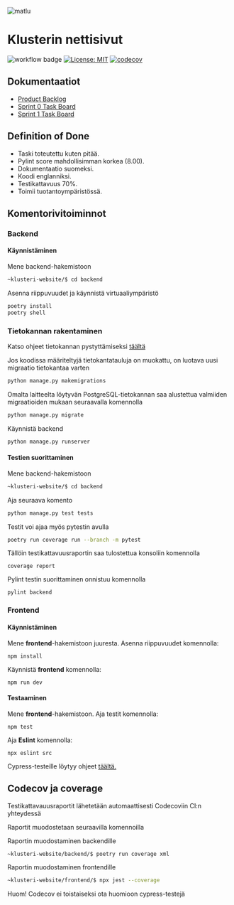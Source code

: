 
![matlu](https://github.com/matlury/klusteri-website/assets/56686737/b9311516-5702-4d1b-a4c9-7d7b8b71f159)

# Klusterin nettisivut

![workflow badge](https://github.com/matlury/klusteri-website/workflows/CI/badge.svg)
[![License: MIT](https://img.shields.io/badge/License-MIT-yellow.svg)](https://opensource.org/licenses/MIT)
[![codecov](https://codecov.io/gh/matlury/klusteri-website/branch/main/graph/badge.svg?token=OO3HO2Y8BR)](https://codecov.io/gh/matlury/klusteri-website)


## Dokumentaatiot

- [Product Backlog](https://github.com/orgs/matlury/projects/1)
- [Sprint 0 Task Board](https://github.com/orgs/matlury/projects/18)
- [Sprint 1 Task Board](https://github.com/orgs/matlury/projects/20)

## Definition of Done

- Taski toteutettu kuten pitää.
- Pylint score mahdollisimman korkea (8.00).
- Dokumentaatio suomeksi.
- Koodi englanniksi.
- Testikattavuus 70%.
- Toimii tuotantoympäristössä.

## Komentorivitoiminnot

### Backend

#### Käynnistäminen
Mene backend-hakemistoon
```bash
~klusteri-website/$ cd backend 
```
Asenna riippuvuudet ja käynnistä virtuaaliympäristö
```bash
poetry install
poetry shell
```
### Tietokannan rakentaminen
Katso ohjeet tietokannan pystyttämiseksi [täältä](https://github.com/matlury/klusteri-website/blob/main/docs/database_instructions.md)

Jos koodissa määriteltyjä tietokantatauluja on muokattu, on luotava uusi migraatio tietokantaa varten
```bash
python manage.py makemigrations
```
Omalta laitteelta löytyvän PostgreSQL-tietokannan saa alustettua valmiiden migraatioiden mukaan seuraavalla komennolla
```bash
python manage.py migrate
```

Käynnistä backend
```bash
python manage.py runserver
```

#### Testien suorittaminen

Mene backend-hakemistoon
```bash
~klusteri-website/$ cd backend 
```
Aja seuraava komento
```bash
python manage.py test tests
```

Testit voi ajaa myös pytestin avulla
```bash
poetry run coverage run --branch -m pytest
```
Tällöin testikattavuusraportin saa tulostettua konsoliin komennolla
```
coverage report
```
Pylint testin suorittaminen onnistuu komennolla
```
pylint backend
```

### Frontend

#### Käynnistäminen
Mene **frontend**-hakemistoon juuresta.
Asenna riippuvuudet komennolla:

```
npm install
```
Käynnistä **frontend** komennolla:
```
npm run dev
```

#### Testaaminen

Mene **frontend**-hakemistoon.
Aja testit komennolla:
```
npm test
```
Aja **Eslint** komennolla:
```
npx eslint src
```

Cypress-testeille löytyy ohjeet [täältä.](https://github.com/matlury/klusteri-website/blob/main/docs/cypress.md)

## Codecov ja coverage

Testikattavauusraportit lähetetään automaattisesti Codecoviin CI:n yhteydessä

Raportit muodostetaan seuraavilla komennoilla

Raportin muodostaminen backendille
```bash
~klusteri-website/backend/$ poetry run coverage xml
```

Raportin muodostaminen frontendille
```bash
~klusteri-website/frontend/$ npx jest --coverage
```

Huom! Codecov ei toistaiseksi ota huomioon cypress-testejä


